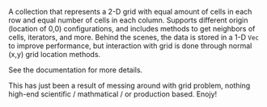A collection that represents a 2-D grid with equal amount of cells in each row and equal number of cells in each column.  Supports different origin (location of 0,0) configurations, and includes methods to get neighbors of cells, iterators, and more.  Behind the scenes, the data is stored in a 1-D `Vec` to improve performance, but interaction with grid is done through normal (x,y) grid location methods.

See the documentation for more details.

This has just been a result of messing around with grid problem, nothing high-end scientific / mathmatical / or production based.  Enojy!